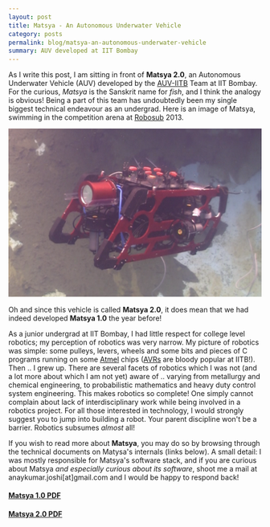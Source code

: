 ```yaml
---
layout: post
title: Matsya - An Autonomous Underwater Vehicle
category: posts
permalink: blog/matsya-an-autonomous-underwater-vehicle
summary: AUV developed at IIT Bombay
---
```


As I write this post, I am sitting in front of **Matsya 2.0**, an Autonomous Underwater Vehicle (AUV) developed by the [AUV-IITB](http://www.auv-iitb.org) Team at IIT Bombay. For the curious, *Matsya* is the Sanskrit name for *fish*, and I think the analogy is obvious! Being a part of this team has undoubtedly been my single biggest technical endeavour as an undergrad. Here is an image of Matsya, swimming in the competition arena at [Robosub](http://www.auvsifoundation.org/foundation/competitions/robosub) 2013.

![Matsya-2.0](/img/matsya-2.png)

Oh and since this vehicle is called **Matsya 2.0**, it does mean that we had indeed developed **Matsya 1.0** the year before! 

As a junior undergrad at IIT Bombay, I had little respect for college level robotics; my perception of robotics was very narrow. My picture of robotics was simple: some pulleys, levers, wheels and some bits and pieces of C programs running on some [Atmel](http://www.atmel.com) chips ([AVRs](http://www.atmel.com/products/microcontrollers/avr/) are bloody popular at IITB!). Then .. I grew up. There are several facets of robotics which I was not (and a lot more about which I am not yet) aware of .. varying from metallurgy and chemical engineering, to probabilistic mathematics and heavy duty control system engineering. This makes robotics so complete! One simply cannot complain about lack of interdisciplinary work while being involved in a robotics project. For all those interested in technology, I would strongly suggest you to jump into building a robot. Your parent discipline won't be a barrier. Robotics subsumes *almost* all! 

If you wish to read more about **Matsya**, you may do so by browsing through the technical documents on Matysa's internals (links below). A small detail: I was mostly responsible for Matsya's software stack, and if you are curious about Matsya *and especially curious about its software*, shoot me a mail at anaykumar.joshi[at]gmail.com and I would be happy to respond back!

<h4 class="post-title-in-list"><a href="/pdf/Matsya-1.0.pdf">Matsya 1.0 PDF</a></h4> 

<h4 class="post-title-in-list"><a href="/pdf/Matsya-2.0.pdf">Matsya 2.0 PDF</a></h4>


